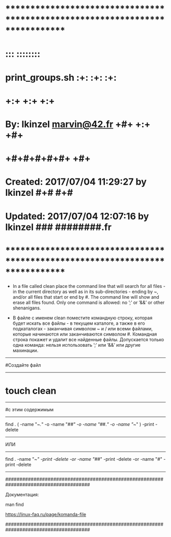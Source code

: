 # **************************************************************************** #
#                                                                              #
#                                                         :::      ::::::::    #
#    print_groups.sh                                    :+:      :+:    :+:    #
#                                                     +:+ +:+         +:+      #
#    By: lkinzel <marvin@42.fr>                     +#+  +:+       +#+         #
#                                                 +#+#+#+#+#+   +#+            #
#    Created: 2017/07/04 11:29:27 by lkinzel           #+#    #+#              #
#    Updated: 2017/07/04 12:07:16 by lkinzel          ###   ########.fr        #
#                                                                              #
# **************************************************************************** #

 - In a file called clean place the command line that will search for all files - in the current directory as well as in its sub-directories - ending by ~, and/or all files that start or end by #. The command line will show and erase all files found. Only one command is allowed: no ’;’ or ’&&’ or other shenanigans.

 - В файле с именем clean поместите командную строку, которая будет искать все файлы - в текущем каталоге, а также в его подкаталогах - заканчивая символом ~ и / или всеми файлами, которые начинаются или заканчиваются символом #. Командная строка покажет и удалит все найденные файлы. Допускается только одна команда: нельзя использовать ’;’ или ’&&’ или другие махинации.

------------------------------------------------------------------------------------------------------------------------------------------------------

#Создайте файл 

------------------------------------------------------------------------------------------------------------------------------------------------------

# touch clean

------------------------------------------------------------------------------------------------------------------------------------------------------


#с этим содержимым

------------------------------------------------------------------------------------------------------------------------------------------------------

find . \( -name "*~.*" -o -name "#*#" -o -name "#*#.*" -o -name "*~" \) -print -delete

------------------------------------------------------------------------------------------------------------------------------------------------------

ИЛИ

------------------------------------------------------------------------------------------------------------------------------------------------------

find . -name "*~" -print -delete -or -name "#*#" -print -delete -or -name "#" -print -delete

------------------------------------------------------------------------------------------------------------------------------------------------------



######################################################################################

Документация:


man find

https://linux-faq.ru/page/komanda-file

######################################################################################
